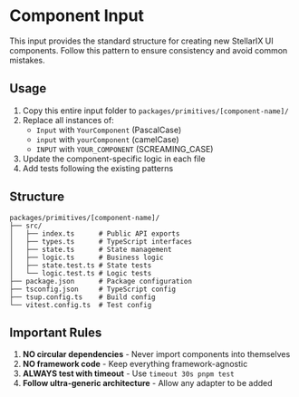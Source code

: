 # Component Input

This input provides the standard structure for creating new StellarIX UI components.
Follow this pattern to ensure consistency and avoid common mistakes.

## Usage

1. Copy this entire input folder to `packages/primitives/[component-name]/`
2. Replace all instances of:
   - `Input` with `YourComponent` (PascalCase)
   - `input` with `yourComponent` (camelCase)
   - `INPUT` with `YOUR_COMPONENT` (SCREAMING_CASE)
3. Update the component-specific logic in each file
4. Add tests following the existing patterns

## Structure

```
packages/primitives/[component-name]/
├── src/
│   ├── index.ts      # Public API exports
│   ├── types.ts      # TypeScript interfaces
│   ├── state.ts      # State management
│   ├── logic.ts      # Business logic
│   ├── state.test.ts # State tests
│   └── logic.test.ts # Logic tests
├── package.json      # Package configuration
├── tsconfig.json     # TypeScript config
├── tsup.config.ts    # Build config
└── vitest.config.ts  # Test config
```

## Important Rules

1. **NO circular dependencies** - Never import components into themselves
2. **NO framework code** - Keep everything framework-agnostic
3. **ALWAYS test with timeout** - Use `timeout 30s pnpm test`
4. **Follow ultra-generic architecture** - Allow any adapter to be added